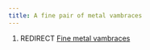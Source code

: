 ```yaml
---
title: A fine pair of metal vambraces
---
```


1.  REDIRECT [Fine metal vambraces](Fine_metal_vambraces "wikilink")